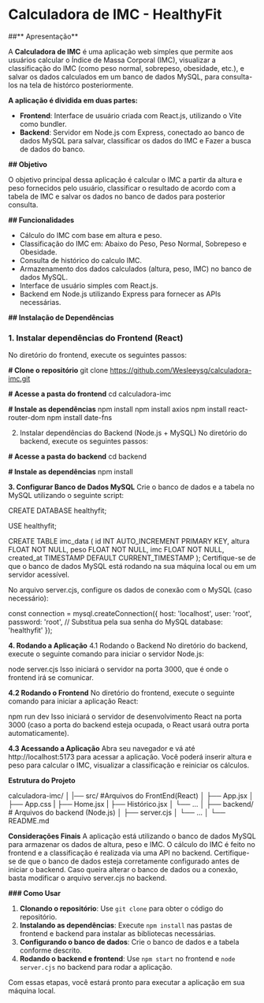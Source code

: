 # Calculadora de IMC - HealthyFit

##** Apresentação**

A **Calculadora de IMC** é uma aplicação web simples que permite aos usuários calcular o Índice de Massa Corporal (IMC), visualizar a classificação do IMC (como peso normal, sobrepeso, obesidade, etc.), e salvar os dados calculados em um banco de dados MySQL, para consulta-los na tela de histórco posteriormente.

**A aplicação é dividida em duas partes:**
- **Frontend**: Interface de usuário criada com React.js, utilizando o Vite como bundler.
- **Backend**: Servidor em Node.js com Express, conectado ao banco de dados MySQL para salvar, classificar os dados do IMC e Fazer a busca de dados do banco.

**## Objetivo**

O objetivo principal dessa aplicação é calcular o IMC a partir da altura e peso fornecidos pelo usuário, classificar o resultado de acordo com a tabela de IMC e salvar os dados no banco de dados para posterior consulta.

**## Funcionalidades**

- Cálculo do IMC com base em altura e peso.
- Classificação do IMC em: Abaixo do Peso, Peso Normal, Sobrepeso e Obesidade.
- Consulta de histórico do calculo IMC.
- Armazenamento dos dados calculados (altura, peso, IMC) no banco de dados MySQL.
- Interface de usuário simples com React.js.
- Backend em Node.js utilizando Express para fornecer as APIs necessárias.
  

**## Instalação de Dependências**

### 1. Instalar dependências do Frontend (React)
No diretório do frontend, execute os seguintes passos:


**# Clone o repositório**
git clone https://github.com/Wesleeysg/calculadora-imc.git

**# Acesse a pasta do frontend**
cd calculadora-imc

**# Instale as dependências**
npm install
npm install axios
npm install react-router-dom
npm install date-fns

2. Instalar dependências do Backend (Node.js + MySQL)
No diretório do backend, execute os seguintes passos:

**# Acesse a pasta do backend**
cd backend

**# Instale as dependências**
npm install

**3. Configurar Banco de Dados MySQL**
Crie o banco de dados e a tabela no MySQL utilizando o seguinte script:

CREATE DATABASE healthyfit;

USE healthyfit;

CREATE TABLE imc_data (
  id INT AUTO_INCREMENT PRIMARY KEY,
  altura FLOAT NOT NULL,
  peso FLOAT NOT NULL,
  imc FLOAT NOT NULL,
  created_at TIMESTAMP DEFAULT CURRENT_TIMESTAMP
);
Certifique-se de que o banco de dados MySQL está rodando na sua máquina local ou em um servidor acessível.

No arquivo server.cjs, configure os dados de conexão com o MySQL (caso necessário):

const connection = mysql.createConnection({
  host: 'localhost',
  user: 'root',
  password: 'root', // Substitua pela sua senha do MySQL
  database: 'healthyfit'
});

**4. Rodando a Aplicação**
4.1 Rodando o Backend
No diretório do backend, execute o seguinte comando para iniciar o servidor Node.js:

node server.cjs
Isso iniciará o servidor na porta 3000, que é onde o frontend irá se comunicar.

**4.2 Rodando o Frontend**
No diretório do frontend, execute o seguinte comando para iniciar a aplicação React:

npm run dev
Isso iniciará o servidor de desenvolvimento React na porta 3000 (caso a porta do backend esteja ocupada, o React usará outra porta automaticamente).

**4.3 Acessando a Aplicação**
Abra seu navegador e vá até http://localhost:5173 para acessar a aplicação. Você poderá inserir altura e peso para calcular o IMC, visualizar a classificação e reiniciar os cálculos.

**Estrutura do Projeto**

calculadora-imc/
│
|── src/                  #Arquivos do FrontEnd(React)
│     ├── App.jsx
│     ├── App.css
|     ├── Home.jsx
|     ├── Histórico.jsx
│     └── ...
│
├── backend/                 # Arquivos do backend (Node.js)
│   ├── server.cjs
│   └── ...
│
└── README.md

**Considerações Finais**
A aplicação está utilizando o banco de dados MySQL para armazenar os dados de altura, peso e IMC.
O cálculo do IMC é feito no frontend e a classificação é realizada via uma API no backend.
Certifique-se de que o banco de dados esteja corretamente configurado antes de iniciar o backend.
Caso queira alterar o banco de dados ou a conexão, basta modificar o arquivo server.cjs no backend.

**### Como Usar**

1. **Clonando o repositório**: Use `git clone` para obter o código do repositório.
2. **Instalando as dependências**: Execute `npm install` nas pastas de frontend e backend para instalar as bibliotecas necessárias.
3. **Configurando o banco de dados**: Crie o banco de dados e a tabela conforme descrito.
4. **Rodando o backend e frontend**: Use `npm start` no frontend e `node server.cjs` no backend para rodar a aplicação.

Com essas etapas, você estará pronto para executar a aplicação em sua máquina local.
